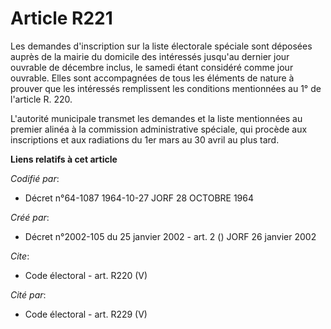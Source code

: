 # Article R221

Les demandes d'inscription sur la liste électorale spéciale sont déposées auprès de la mairie du domicile des intéressés
jusqu'au dernier jour ouvrable de décembre inclus, le samedi étant considéré comme jour ouvrable. Elles sont accompagnées de
tous les éléments de nature à prouver que les intéressés remplissent les conditions mentionnées au 1° de l'article R. 220.

L'autorité municipale transmet les demandes et la liste mentionnées au premier alinéa à la commission administrative
spéciale, qui procède aux inscriptions et aux radiations du 1er mars au 30 avril au plus tard.

**Liens relatifs à cet article**

_Codifié par_:

  - Décret n°64-1087 1964-10-27 JORF 28 OCTOBRE 1964

_Créé par_:

  - Décret n°2002-105 du 25 janvier 2002 - art. 2 () JORF 26 janvier 2002

_Cite_:

  - Code électoral - art. R220 (V)

_Cité par_:

  - Code électoral - art. R229 (V)
